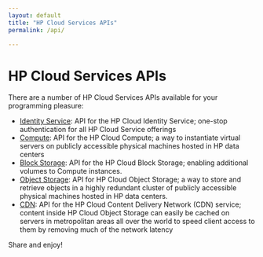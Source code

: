 ```yaml
---
layout: default
title: "HP Cloud Services APIs"
permalink: /api/

---
```

# HP Cloud Services APIs

There are a number of HP Cloud Services APIs available for your programming pleasure:

* [Identity Service](/identity/api): API for the HP Cloud Identity Service; one-stop authentication for all HP Cloud Service offerings
* [Compute](/compute/api): API for the HP Cloud Compute; a way to instantiate virtual servers on publicly accessible physical machines hosted in HP data centers
* [Block Storage](/block-storage/api): API for the HP Cloud Block Storage; enabling additional volumes to Compute instances.
* [Object Storage](/object-storage/api): API for HP Cloud Object Storage; a way to store and retrieve objects in a highly redundant cluster of publicly accessible physical machines hosted in HP data centers. 
* [CDN](cdn/api): API for the HP Cloud Content Delivery Network (CDN) service; content inside HP Cloud Object Storage can easily be cached on servers in metropolitan areas all over the world to speed client access to them by removing much of the network latency

Share and enjoy!